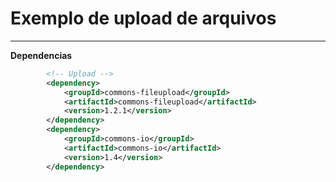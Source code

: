 # Exemplo de upload de arquivos   
-------

**Dependencias**   
```xml
		<!-- Upload -->
		<dependency>
			<groupId>commons-fileupload</groupId>
			<artifactId>commons-fileupload</artifactId>
			<version>1.2.1</version>
		</dependency>
		<dependency>
			<groupId>commons-io</groupId>
			<artifactId>commons-io</artifactId>
			<version>1.4</version>
		</dependency>
```    
